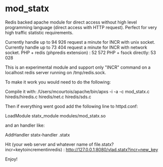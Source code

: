 mod_statx
=========

Redis backed apache module for direct access without high level programming language (direct access with HTTP request). Perfect for very high traffic statistic requirements.

Currently handle up to 94 926 request a minute for INCR with unix socket.
Currently handle up to 73 404 request a minute for INCR with network socket.
PHP + redis (phpredis extension) : 52 572
PHP + fsock directly: 53 028


This is an experimental module and support only "INCR" command on a localhost redis server running
on /tmp/redis.sock.

To make it work you would need to do the following: 

Compile it with: /Users/mcourtois/apache/bin/apxs -i -a -c mod_statx.c hiredis/hiredis.c hiredis/net.c hiredis/sds.c

Then if everything went good add the following line to httpd.conf:

LoadModule statx_module       modules/mod_statx.so

and an handler like: 

AddHandler statx-handler .statx

Hit (your web server and whatever name of file.statx?incr=keytoincrementinredis) : http://127.0.0.1:8080/vlad.statx?incr=new_key

Enjoy!

